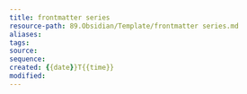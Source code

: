 ```yaml
---
title: frontmatter series
resource-path: 89.Obsidian/Template/frontmatter series.md
aliases: 
tags: 
source: 
sequence: 
created: {{date}}T{{time}}
modified:
---
```

